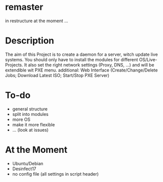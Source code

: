 # remaster

in restructure at the moment ...

# Description
The aim of this Project is to create a daemon for a server,
witch update live systems.
You should only have to install the modules for different OS/Live-Projects.
It also set the right network settings (Proxy, DNS, ...)
and will be extendible wit PXE menu.
additional: Web Interface (Create/Change/Delete Jobs; Download Latest ISO; Start/Stop PXE Server)

# To-do
 * general structure
 * split into modules
 * more OS
 * make it more flexible
 * ... (look at issues)

# At the Moment
 * Ubuntu/Debian
 * Desinfect17
 * no config file (all settings in script header)
